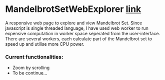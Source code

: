 # MandelbrotSetWebExplorer [link](https://quangvn2508.github.io/MandelbrotSetWebExplorer/)

A responsive web page to explore and view Mandelbrot Set. Since javascript is single threaded language, I have used web worker to run expensive computation in worker space seperated from the user-interface. There are several workers, each calculate part of the Mandelbrot set to speed up and utilise more CPU power.

### Current functionalities:

* Zoom by scrolling
* To be continue...
